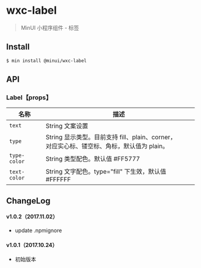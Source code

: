 # wxc-label

> MinUI 小程序组件 - 标签

## Install

``` bash
$ min install @minui/wxc-label
```

## API

### Label【props】

| 名称                  | 描述                         |
|----------------------|------------------------------|
|`text`           | String 文案设置 |
|`type`         | String 显示类型。目前支持 fill、plain、corner，<br/> 对应实心标、镂空标、角标，默认值为 plain。|
|`type-color`         | String 类型配色。默认值 #FF5777 |
|`text-color`         | String 文字配色。type="fill" 下生效，默认值 #FFFFFF |

##  ChangeLog

#### v1.0.2（2017.11.02）

- update .npmignore

#### v1.0.1（2017.10.24）

- 初始版本

